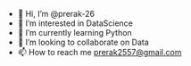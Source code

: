 - 👋 Hi, I’m @prerak-26
- 👀 I’m interested in DataScience
- 🌱 I’m currently learning Python
- 💞️ I’m looking to collaborate on Data
- 📫 How to reach me prerak2557@gmail.com

<!---
prerak-26/prerak-26 is a ✨ special ✨ repository because its `README.md` (this file) appears on your GitHub profile.
You can click the Preview link to take a look at your changes.
--->
